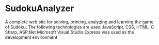 # SudokuAnalyzer
A complete web site for solving, printing, analyzing and learning the game of Sudoku.
The following technologies are used  JavaScript, CSS, HTML, C Sharp, ASP.Net
Microsoft Visual Studio Express was used as the development environment
